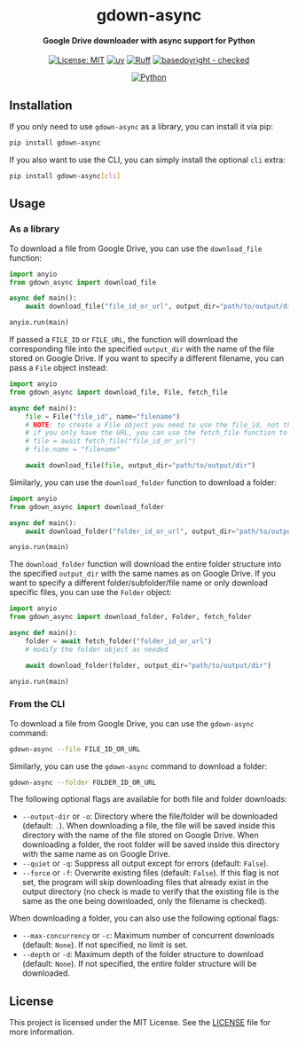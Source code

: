 <div align="center">

# gdown-async

<h4>Google Drive downloader with async support for Python</h4>


[![License: MIT](https://img.shields.io/badge/License-MIT-yellow.svg)](https://opensource.org/licenses/MIT)
[![uv](https://img.shields.io/endpoint?url=https://raw.githubusercontent.com/astral-sh/uv/main/assets/badge/v0.json)](https://github.com/astral-sh/uv)
[![Ruff](https://img.shields.io/endpoint?url=https://raw.githubusercontent.com/astral-sh/ruff/main/assets/badge/v2.json)](https://github.com/astral-sh/ruff)
[![basedpyright - checked](https://img.shields.io/badge/basedpyright-checked-42b983)](https://docs.basedpyright.com)

[![Python](https://img.shields.io/badge/python-3.10_%7C_3.11_%7C_3.12_%7C_3.13-blue?logo=python&logoColor=white)](https://www.python.org/)

</div>

## Installation

If you only need to use `gdown-async` as a library, you can install it via pip:

```bash
pip install gdown-async
```

If you also want to use the CLI, you can simply install the optional `cli` extra:

```bash
pip install gdown-async[cli]
```

## Usage

### As a library

To download a file from Google Drive, you can use the `download_file` function:

```python
import anyio
from gdown_async import download_file

async def main():
    await download_file("file_id_or_url", output_dir="path/to/output/dir")

anyio.run(main)
```

If passed a `FILE_ID` or `FILE_URL`, the function will download the corresponding file into the specified `output_dir` with the name of the file stored on Google Drive. If you want to specify a different filename, you can pass a `File` object instead:

```python
import anyio
from gdown_async import download_file, File, fetch_file

async def main():
    file = File("file_id", name="filename")
    # NOTE: to create a File object you need to use the file_id, not the file URL
    # if you only have the URL, you can use the fetch_file function to get the file_id
    # file = await fetch_file("file_id_or_url")
    # file.name = "filename"

    await download_file(file, output_dir="path/to/output/dir")
```

Similarly, you can use the `download_folder` function to download a folder:

```python
import anyio
from gdown_async import download_folder

async def main():
    await download_folder("folder_id_or_url", output_dir="path/to/output/dir")

anyio.run(main)
```

The `download_folder` function will download the entire folder structure into the specified `output_dir` with the same names as on Google Drive. If you want to specify a different folder/subfolder/file name or only download specific files, you can use the `Folder` object:

```python
import anyio
from gdown_async import download_folder, Folder, fetch_folder

async def main():
    folder = await fetch_folder("folder_id_or_url")
    # modify the folder object as needed

    await download_folder(folder, output_dir="path/to/output/dir")

anyio.run(main)
```

### From the CLI

To download a file from Google Drive, you can use the `gdown-async` command:

```bash
gdown-async --file FILE_ID_OR_URL
```

Similarly, you can use the `gdown-async` command to download a folder:

```bash
gdown-async --folder FOLDER_ID_OR_URL
```

The following optional flags are available for both file and folder downloads:

- `--output-dir` or `-o`: Directory where the file/folder will be downloaded (default: `.`). When downloading a file, the file will be saved inside this directory with the name of the file stored on Google Drive. When downloading a folder, the root folder will be saved inside this directory with the same name as on Google Drive.
- `--quiet` or `-q`: Suppress all output except for errors (default: `False`).
- `--force` or `-f`: Overwrite existing files (default: `False`). If this flag is not set, the program will skip downloading files that already exist in the output directory (no check is made to verify that the existing file is the same as the one being downloaded, only the filename is checked).

When downloading a folder, you can also use the following optional flags:

- `--max-concurrency` or `-c`: Maximum number of concurrent downloads (default: `None`). If not specified, no limit is set.
- `--depth` or `-d`: Maximum depth of the folder structure to download (default: `None`). If not specified, the entire folder structure will be downloaded.

## License

This project is licensed under the MIT License. See the [LICENSE](LICENSE) file for more information.
